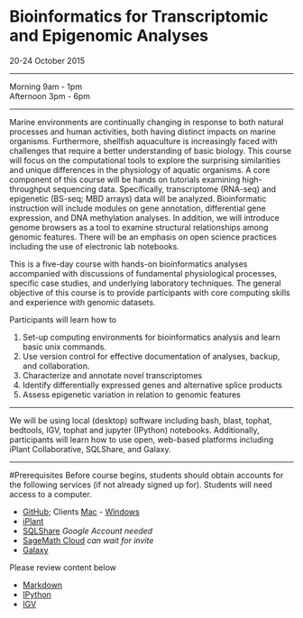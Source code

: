 # Bioinformatics for Transcriptomic and Epigenomic Analyses

20-24 October 2015

---
Morning 9am - 1pm    
Afternoon 3pm - 6pm

---
Marine environments are continually changing in response to both natural processes and human activities, both having distinct impacts on marine organisms. Furthermore, shellfish aquaculture is increasingly faced with challenges that require a better understanding of basic biology. This course will focus on the computational tools to explore the surprising similarities and unique differences in the physiology of aquatic organisms. A core component of this course will be hands on tutorials examining high-throughput sequencing data. Specifically, transcriptome (RNA-seq) and epigenetic (BS-seq; MBD arrays) data will be analyzed. Bioinformatic instruction will include modules on gene annotation, differential gene expression, and DNA methylation analyses. In addition, we will introduce genome browsers as a tool to examine structural relationships among genomic features. There will be an emphasis on open science practices including the use of electronic lab notebooks.       

This is a five-day course with hands-on bioinformatics analyses accompanied with discussions of fundamental physiological processes, specific case studies, and underlying laboratory techniques. The general objective of this course is to provide participants with core computing skills and experience with genomic datasets.         

Participants will learn how to        
1) Set-up computing environments for bioinformatics analysis and learn basic unix commands.         
2) Use version control for effective documentation of analyses, backup, and collaboration.        
3) Characterize and annotate novel transcriptomes          
4) Identify differentially expressed genes and alternative splice products        
5) Assess epigenetic variation in relation to genomic features       

---

We will be using local (desktop) software including bash, blast, tophat, bedtools, IGV, tophat and jupyter (IPython) notebooks. Additionally, participants will learn how to use open, web-based platforms including iPlant Collaborative, SQLShare, and Galaxy.

---

#Prerequisites
Before course begins, students should obtain accounts for the following services (if not already signed up for). Students will need access to a computer.

* [GitHub](https://github.com); Clients [Mac](https://mac.github.com) - [Windows](https://windows.github.com)
* [iPlant](http://www.iplantcollaborative.org)
* [SQLShare](https://sqlshare.escience.washington.edu) _Google Account needed_
* [SageMath Cloud](https://cloud.sagemath.com) _can wait for invite_
* [Galaxy](https://usegalaxy.org)

Please review content below

* [Markdown](https://help.github.com/articles/markdown-basics/)
* [IPython](http://ipython.org)
* [IGV](http://www.broadinstitute.org/igv/) 







